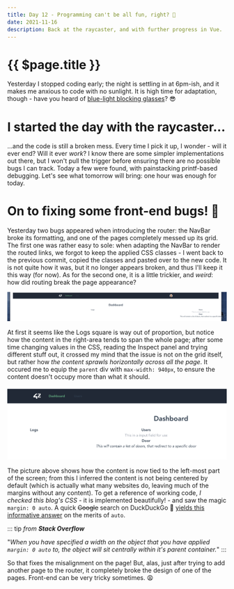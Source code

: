 ```yaml
---
title: Day 12 - Programming can't be all fun, right? 🥴
date: 2021-11-16
description: Back at the raycaster, and with further progress in Vue.
---
```


# {{ $page.title }}

Yesterday I stopped coding early; the night is settling in at 6pm-ish, and it makes me anxious to code with no sunlight. It is high time for adaptation, though - have you heard of [blue-light blocking glasses](https://www.amazon.co.uk/Sleep-Savior-Red-Night-Glasses/dp/B07CZ2Q8XW)? 😎

# I started the day with the raycaster...

...and the code is still a broken mess. Every time I pick it up, I wonder - will it ever end? Will it ever *work*? I know there are some simpler implementations out there, but I won't pull the trigger before ensuring there are no possible bugs I can track. Today a few were found, with painstacking printf-based debugging. Let's see what tomorrow will bring: one hour was enough for today.

# On to fixing some front-end bugs! 🐞

Yesterday two bugs appeared when introducing the router: the NavBar broke its formatting, and one of the pages completely messed up its grid. The first one was rather easy to sole: when adapting the NavBar to render the routed links, we forgot to keep the applied CSS classes - I went back to the previous commit, copied the classes and pasted over to the new code. It is not quite how it was, but it no longer appears broken, and thus I'll keep it this way (for now). As for the second one, it is a little trickier, and *weird*: how did routing break the page appearance?

![the botched layout; the grid is not centered under the title anymore](./111621_botched.png)

At first it seems like the Logs square is way out of proportion, but notice how the content in the right-area tends to span the whole page; after some time changing values in the CSS, reading the Inspect panel and trying different stuff out, it crossed my mind that the issue is not on the grid itself, but rather how *the content sprawls horizontally across all the page*. It occured me to equip the `parent` div with `max-width: 940px`, to ensure the content doesn't occupy more than what it should.

![after applying a max-width, the content is now spanning the left-most area of the screen - it is uncentered](./111621_maxwidth.png)

The picture above shows how the content is now tied to the left-most part of the screen; from this I inferred the content is not being centered by default (which is actually what many websites do, leaving much of the margins without any content). To get a reference of working code, *I checked this blog's CSS* - it is implemented beautifully! - and saw the magic `margin: 0 auto`. A quick ~~Google~~ search on DuckDuckGo 🦆 [yields this informative answer](https://stackoverflow.com/questions/3170772/what-does-auto-do-in-margin-0-auto) on the merits of `auto`.

::: tip 
*from **Stack Overflow***

"*When you have specified a width on the object that you have applied `margin: 0 auto` to, the object will sit centrally within it's parent container.*"
:::

So that fixes the misalignment on the page! But, alas, just after trying to add another page to the router, it completely broke the design of one of the pages. Front-end can be very tricky sometimes. 😩
